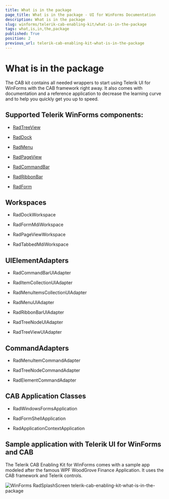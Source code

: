 ```yaml
---
title: What is in the package
page_title: What is in the package - UI for WinForms Documentation
description: What is in the package
slug: winforms/telerik-cab-enabling-kit/what-is-in-the-package
tags: what,is,in,the,package
published: True
position: 2
previous_url: telerik-cab-enabling-kit-what-is-in-the-package
---
```


# What is in the package

The CAB kit contains all needed wrappers to start using Telerik UI for WinForms with the CAB framework right away. It also comes with documentation and a reference application to decrease the learning curve and to help you quickly get you up to speed.
      

## Supported Telerik WinForms components:

* [RadTreeView](http://www.telerik.com/products/winforms/treeview.aspx)

* [RadDock](http://www.telerik.com/products/winforms/dock.aspx)

* [RadMenu](http://www.telerik.com/products/winforms/menus.aspx#radmenu)

* [RadPageView](http://www.telerik.com/products/winforms/pageview.aspx)

* [RadCommandBar](http://www.telerik.com/products/winforms/commandbar.aspx)

* [RadRibbonBar](http://www.telerik.com/products/winforms/ribbonbar.aspx)

* [RadForm](http://www.telerik.com/products/winforms/forms-and-dialogs.aspx#form-for-windows-forms)

## Workspaces

* RadDockWorkspace

* RadFormMdiWorkspace

* RadPageViewWorkspace

* RadTabbedMdiWorkspace

## UIElementAdapters

* RadCommandBarUIAdapter

* RadItemCollectionUIAdapter

* RadMenuItemsCollectionUIAdapter

* RadMenuUIAdapter

* RadRibbonBarUIAdapter

* RadTreeNodeUIAdapter

* RadTreeViewUIAdapter

## CommandAdapters


* RadMenuItemCommandAdapter

* RadTreeNodeCommandAdapter

* RadElementCommandAdapter

## CAB Application Classes

* RadWindowsFormsApplication

* RadFormShellApplication

* RadApplicationContextApplication



## Sample application with Telerik UI for WinForms and CAB

The Telerik CAB Enabling Kit for WinForms comes with a sample app modeled after the famous WPF WoodGrove Finance Application. It uses the CAB framework and Telerik controls.

![WinForms RadSplashScreen telerik-cab-enabling-kit-what-is-in-the-package](images/telerik-cab-enabling-kit-what-is-in-the-package.png)
